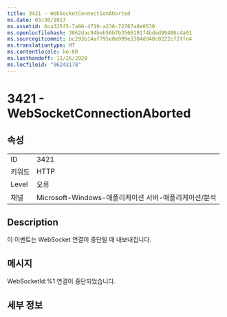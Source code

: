 ```yaml
---
title: 3421 - WebSocketConnectionAborted
ms.date: 03/30/2017
ms.assetid: 6ca325f5-7a06-4719-a236-72767a8e0530
ms.openlocfilehash: 3062dac94beb56b7b3566191f4bded99486c4a01
ms.sourcegitcommit: bc293b14af795e0e999e3304dd40c0222cf2ffe4
ms.translationtype: MT
ms.contentlocale: ko-KR
ms.lasthandoff: 11/26/2020
ms.locfileid: "96243178"
---
```

# <a name="3421---websocketconnectionaborted"></a>3421 - WebSocketConnectionAborted

## <a name="properties"></a>속성  
  
|||  
|-|-|  
|ID|3421|  
|키워드|HTTP|  
|Level|오류|  
|채널|Microsoft-Windows-애플리케이션 서버-애플리케이션/분석|  
  
## <a name="description"></a>Description  

 이 이벤트는 WebSocket 연결이 중단될 때 내보내집니다.  
  
## <a name="message"></a>메시지  

 WebSocketId:%1 연결이 중단되었습니다.  
  
## <a name="details"></a>세부 정보
